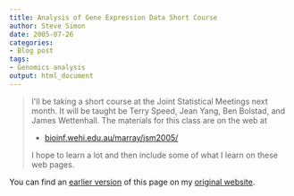 ```yaml
---
title: Analysis of Gene Expression Data Short Course
author: Steve Simon
date: 2005-07-26
categories:
- Blog post
tags:
- Genomics analysis
output: html_document
---
```

> I'll be taking a short course at the Joint Statistical Meetings next
> month. It will be taught be Terry Speed, Jean Yang, Ben Bolstad, and
> James Wettenhall. The materials for this class are on the web at
>
> -   [bioinf.wehi.edu.au/marray/jsm2005/](http://bioinf.wehi.edu.au/marray/jsm2005/)
>
> I hope to learn a lot and then include some of what I learn on these
> web pages.

You can find an [earlier version][sim1] of this page on my [original website][sim2].


[sim1]: http://www.pmean.com/05/GeneExpression.html
[sim2]: http://www.pmean.com/original_site.html
